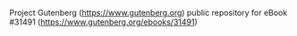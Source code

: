 Project Gutenberg (https://www.gutenberg.org) public repository for eBook #31491 (https://www.gutenberg.org/ebooks/31491)

